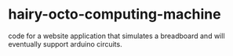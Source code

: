 hairy-octo-computing-machine
============================

code for a website application that simulates a breadboard and will eventually support arduino circuits.
